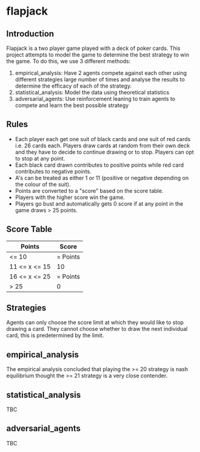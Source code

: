 # flapjack
 ## Introduction
 Flapjack is a two player game played with a deck of poker cards. This project attempts to model the game to determine the best strategy to win the game. To do this, we use 3 different methods:
 1. empirical_analysis: Have 2 agents compete against each other using different strategies large number of times and analyse the results to determine the efficacy of each of the strategy.
 2. statistical_analysis: Model the data using theoretical statistics
 3. adversarial_agents: Use reinforcement leaning to train agents to compete and learn the best possible strategy

 ## Rules
* Each player each get one suit of black cards and one suit of red cards i.e. 26 cards each. Players draw cards at random from their own deck and they have to decide to continue drawing or to stop. Players can opt to stop at any point.
* Each black card drawn contributes to positive points while red card contributes to negative points.
* A's can be treated as either 1 or 11 (positive or negative depending on the colour of the suit).
* Points are converted to a "score" based on the score table.
* Players with the higher score win the game.
* Players go bust and automatically gets 0 score if at any point in the game draws > 25 points.

## Score Table

| Points  | Score  |
|---|---|
| <= 10  | = Points  |
| 11 <= x <= 15  | 10  |
| 16 <= x <= 25  | = Points  |
| > 25  | 0  |


## Strategies
Agents can only choose the score limit at which they would like to stop drawing a card. They cannot choose whether to draw the next individual card, this is predetermined by the limit.

## empirical_analysis
The empirical analysis concluded that  playing the >= 20 strategy is nash equilibrium thought the >= 21 strategy is a very close contender.

## statistical_analysis
TBC

## adversarial_agents
TBC
